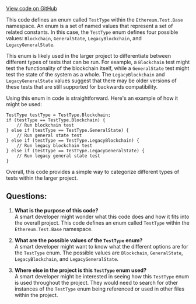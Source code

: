 [View code on GitHub](https://github.com/nethermindeth/nethermind/Ethereum.Test.Base/TestType.cs)

This code defines an enum called `TestType` within the `Ethereum.Test.Base` namespace. An enum is a set of named values that represent a set of related constants. In this case, the `TestType` enum defines four possible values: `Blockchain`, `GeneralState`, `LegacyBlockchain`, and `LegacyGeneralState`. 

This enum is likely used in the larger project to differentiate between different types of tests that can be run. For example, a `Blockchain` test might test the functionality of the blockchain itself, while a `GeneralState` test might test the state of the system as a whole. The `LegacyBlockchain` and `LegacyGeneralState` values suggest that there may be older versions of these tests that are still supported for backwards compatibility. 

Using this enum in code is straightforward. Here's an example of how it might be used:

```
TestType testType = TestType.Blockchain;
if (testType == TestType.Blockchain) {
    // Run blockchain test
} else if (testType == TestType.GeneralState) {
    // Run general state test
} else if (testType == TestType.LegacyBlockchain) {
    // Run legacy blockchain test
} else if (testType == TestType.LegacyGeneralState) {
    // Run legacy general state test
}
```

Overall, this code provides a simple way to categorize different types of tests within the larger project.
## Questions: 
 1. **What is the purpose of this code?**\
A smart developer might wonder what this code does and how it fits into the overall project. This code defines an enum called `TestType` within the `Ethereum.Test.Base` namespace.

2. **What are the possible values of the `TestType` enum?**\
A smart developer might want to know what the different options are for the `TestType` enum. The possible values are `Blockchain`, `GeneralState`, `LegacyBlockchain`, and `LegacyGeneralState`.

3. **Where else in the project is this `TestType` enum used?**\
A smart developer might be interested in seeing how this `TestType` enum is used throughout the project. They would need to search for other instances of the `TestType` enum being referenced or used in other files within the project.
